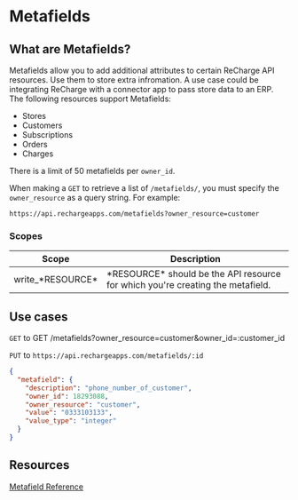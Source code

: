 # Metafields
## What are Metafields?
Metafields allow you to add additional attributes to certain ReCharge API resources. Use them to store extra infromation. A use case could be integrating ReCharge with a connector app to pass store data to an ERP. The following resources support Metafields:

- Stores
- Customers
- Subscriptions
- Orders
- Charges

<!-- theme: info -->
There is a limit of 50 metafields per `owner_id`.

When making a `GET` to retrieve a list of `/metafields/`, you must specify the `owner_resource` as a query string. For example:

`https://api.rechargeapps.com/metafields?owner_resource=customer`

### Scopes
|Scope|Description|
|-|-|
|write_\*RESOURCE\*|\*RESOURCE\* should be the API resource for which you're creating the metafield.|

## Use cases

<!-- 
type: tab
title: Retrieve metafields belonging to specific customer 
-->

`GET` to GET /metafields?owner_resource=customer&owner_id=:customer_id

<!--
type: tab
title: Update a metafield
-->

`PUT` to `https://api.rechargeapps.com/metafields/:id`

```json
{
  "metafield": {
    "description": "phone_number_of_customer",
    "owner_id": 18293088,
    "owner_resource": "customer",
    "value": "0333103133",
    "value_type": "integer"
  }
}
```

## Resources
[Metafield Reference](https://developer.rechargepayments.com/?shell#metafields)